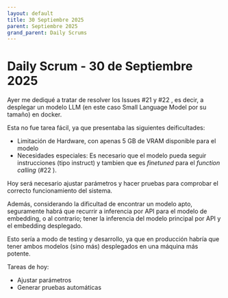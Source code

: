 ```yaml
---
layout: default
title: 30 Septiembre 2025
parent: Septiembre 2025
grand_parent: Daily Scrums
---
```


# Daily Scrum - 30 de Septiembre 2025

Ayer me dediqué a tratar de resolver los Issues #21 y #22 , es decir, a desplegar un modelo LLM (en este caso Small Language Model por su tamaño) en docker.

Esta no fue tarea fácil, ya que presentaba las siguientes deificultades:

- Limitación de Hardware, con apenas 5 GB de VRAM disponible para el modelo
- Necesidades especiales: Es necesario que el modelo pueda seguir instrucciones (tipo instruct) y tambien que es *finetuned* para el *function calling* (#22 ).

Hoy será necesario ajustar parámetros y hacer pruebas para comprobar el correcto funcionamiento del sistema.

Además, considerando la dificultad de encontrar un modelo apto, seguramente habrá que recurrir a inferencia por API para el modelo de embedding, o al contrario; tener la inferencia del modelo principal por API y el embedding desplegado.

Esto sería a modo de testing y desarrollo, ya que en producción habría que tener ambos modelos (sino más) desplegados en una máquina más potente.

Tareas de hoy:
- Ajustar parámetros
- Generar pruebas automáticas
